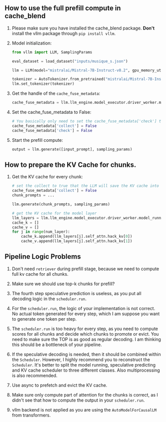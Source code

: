 ## How to use the full prefill compute in cache_blend
1. Please make sure you have installed the cache_blend package. **Don't** install the vllm package through `pip install vllm`.


2. Model initialization:
    ```python
    from vllm import LLM, SamplingParams

    eval_dataset = load_dataset("inputs/musique_s.json")

    llm = LLM(model="mistralai/Mistral-7B-Instruct-v0.2", gpu_memory_utilization=0.8,dtype=torch.float16, enforce_eager=True,)

    tokenizer = AutoTokenizer.from_pretrained("mistralai/Mistral-7B-Instruct-v0.2")
    llm.set_tokenizer(tokenizer)
    ```

3. Get the handle of the `cache_fuse_metadata`:
    ```python
    cache_fuse_metadata = llm.llm_engine.model_executor.driver_worker.model_runner.model.model.cache_fuse_metadata
    ```

4. Set the cache_fuse_metadata to False:
    ```python
    # You basically only need to set the cache_fuse_metadata['check'] to do the full prefill, the LLM will compute the the prefill from the scratch.
    cache_fuse_metadata['collect'] = False
    cache_fuse_metadata['check'] = False
    ```

5. Start the prefill compute:
    ```python
    output = llm.generate([input_prompt], sampling_params)
    ```

## How to prepare the KV Cache for chunks.
1. Get the KV cache for every chunk:
    ```python
    # set the collect to true that the LLM will save the KV cache into `self_attn.hack_kv`
    cache_fuse_metadata['collect'] = False
    chunk_prompts = ...

    llm.generate(chunk_prompts, sampling_params) 

    # get the KV cache for the model layer
    llm_layers = llm.llm_engine.model_executor.driver_worker.model_runner.model.model.layers
    cache_k = []
    cache_v = []
    for j in range(num_layer):
        cache_k.append(llm_layers[j].self_attn.hack_kv[0])
        cache_v.append(llm_layers[j].self_attn.hack_kv[1])
    ```

## Pipeline Logic Problems
1. Don't need `retriever` during prefill stage, because we need to compute full kv cache for all chunks.

2. Make sure we should use top-k chunks for prefill?

4. The fourth step speculative prediction is useless, as you put all decoding logic in the `scheduler.run`.

8. For the `scheduler.run`, the logic of your implementation is not correct. No actual token generated for every step, which I am suppose you want to generate one token per step. 

5. The `scheduler.run` is too heavy for every step, as you need to compute scores for all chunks and decide which chunks to promote or evict. You need to make sure the TOP is as good as regular decoding. I am thinking this should be a bottleneck of your pipeline.

6. If the speculative decoding is needed, then it should be combined within the `Scheduler`. However, I highly recommend you to reconstruct the `Scheduler`. It's better to split the model running, speculative predicting and KV cache scheduler to three different classes. Also multiprocessing is also recommended. 

7. Use async to prefetch and evict the KV cache.

9. Make sure only compute part of attention for the chunks is correct, as I didn't see that how to compute the output in your `scheduler.run`.

10. vllm backend is not applied as you are using the `AutoModelForCausalLM` from transformers.